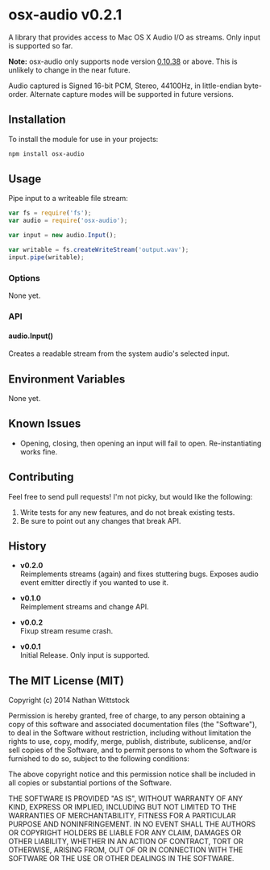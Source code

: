 # osx-audio v0.2.1

A library that provides access to Mac OS X Audio I/O as streams. Only input is supported so far.

**Note:** osx-audio only supports node version
[0.10.38](http://nodejs.org/dist/v0.10.38/) or above. This is unlikely to change
in the near future.

Audio captured is Signed 16-bit PCM, Stereo, 44100Hz, in little-endian byte-order. Alternate capture modes will be supported in future versions.

## Installation

To install the module for use in your projects:

```bash
npm install osx-audio
```

## Usage

Pipe input to a writeable file stream:

```js
var fs = require('fs');
var audio = require('osx-audio');

var input = new audio.Input();

var writable = fs.createWriteStream('output.wav');
input.pipe(writable);
```

### Options

None yet.

### API

#### audio.Input()

Creates a readable stream from the system audio's selected input.

## Environment Variables

None yet.

## Known Issues

- Opening, closing, then opening an input will fail to open. Re-instantiating works fine.

## Contributing

Feel free to send pull requests! I'm not picky, but would like the following:

1. Write tests for any new features, and do not break existing tests.
2. Be sure to point out any changes that break API.

## History

- **v0.2.0**  
Reimplements streams (again) and fixes stuttering bugs. Exposes audio event emitter directly if you wanted to use it.

- **v0.1.0**  
Reimplement streams and change API.

- **v0.0.2**  
Fixup stream resume crash.

- **v0.0.1**  
Initial Release. Only input is supported.

## The MIT License (MIT)

Copyright (c) 2014 Nathan Wittstock

Permission is hereby granted, free of charge, to any person obtaining a copy of
this software and associated documentation files (the "Software"), to deal in
the Software without restriction, including without limitation the rights to
use, copy, modify, merge, publish, distribute, sublicense, and/or sell copies of
the Software, and to permit persons to whom the Software is furnished to do so,
subject to the following conditions:

The above copyright notice and this permission notice shall be included in all
copies or substantial portions of the Software.

THE SOFTWARE IS PROVIDED "AS IS", WITHOUT WARRANTY OF ANY KIND, EXPRESS OR
IMPLIED, INCLUDING BUT NOT LIMITED TO THE WARRANTIES OF MERCHANTABILITY, FITNESS
FOR A PARTICULAR PURPOSE AND NONINFRINGEMENT. IN NO EVENT SHALL THE AUTHORS OR
COPYRIGHT HOLDERS BE LIABLE FOR ANY CLAIM, DAMAGES OR OTHER LIABILITY, WHETHER
IN AN ACTION OF CONTRACT, TORT OR OTHERWISE, ARISING FROM, OUT OF OR IN
CONNECTION WITH THE SOFTWARE OR THE USE OR OTHER DEALINGS IN THE SOFTWARE.
